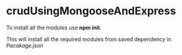 # crudUsingMongooseAndExpress

To install all the modules use <strong>npm init</strong>.

This will install all the required modules from saved dependency in <em>Pacakage.json</em>
